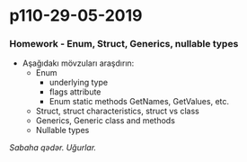 # p110-29-05-2019

### Homework -  Enum, Struct, Generics, nullable types
- Aşağıdakı mövzuları araşdırın:
  - Enum
    - underlying type
    - flags attribute
    - Enum static methods GetNames, GetValues, etc.
  - Struct, struct characteristics, struct vs class
  - Generics, Generic class and methods
  - Nullable types
  
*Sabaha qədər. Uğurlar.*
